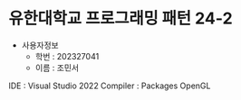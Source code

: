 # 유한대학교 프로그래밍 패턴 24-2

* 사용자정보
    * 학번 : 202327041
    * 이름 : 조민서

<Version>        
IDE : Visual Studio 2022
Compiler :
Packages
OpenGL 


